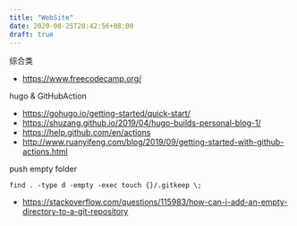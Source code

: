 ```yaml
---
title: "WebSite"
date: 2020-08-25T20:42:56+08:00
draft: true
---
```


综合类
- https://www.freecodecamp.org/

hugo & GitHubAction
- https://gohugo.io/getting-started/quick-start/
- https://shuzang.github.io/2019/04/hugo-builds-personal-blog-1/
- https://help.github.com/en/actions
- http://www.ruanyifeng.com/blog/2019/09/getting-started-with-github-actions.html

push empty folder

```shell
find . -type d -empty -exec touch {}/.gitkeep \;
```

- https://stackoverflow.com/questions/115983/how-can-i-add-an-empty-directory-to-a-git-repository